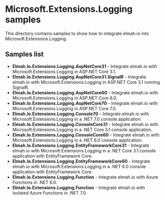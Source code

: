 # Microsoft.Extensions.Logging samples

This directory contains samples to show how to integrate elmah.io into Microsoft.Extensions.Logging.

## Samples list

* **Elmah.Io.Extensions.Logging.AspNetCore31** - Integrate elmah.io with Microsoft.Extensions.Logging in ASP.NET Core 3.1.
* **Elmah.Io.Extensions.Logging.AspNetCore31.SignalR** - Integrate elmah.io with Microsoft.Extensions.Logging in ASP.NET Core 3.1 running SignalR.
* **Elmah.Io.Extensions.Logging.AspNetCore60** - Integrate elmah.io with Microsoft.Extensions.Logging in ASP.NET Core 6.0.
* **Elmah.Io.Extensions.Logging.AspNetCore70** - Integrate elmah.io with Microsoft.Extensions.Logging in ASP.NET Core 7.0.
* **Elmah.Io.Extensions.Logging.Console70** - Integrate elmah.io with Microsoft.Extensions.Logging in a .NET 7.0 console application.
* **Elmah.Io.Extensions.Logging.ConsoleCore31** - Integrate elmah.io with Microsoft.Extensions.Logging in a .NET Core 3.1 console application.
* **Elmah.Io.Extensions.Logging.ConsoleCore60** - Integrate elmah.io with Microsoft.Extensions.Logging in a .NET 6.0 console application.
* **Elmah.Io.Extensions.Logging.EntityFrameworkCore31** - Integrate elmah.io with Microsoft.Extensions.Logging in a .NET Core 3.1 console application with EntityFramework Core.
* **Elmah.Io.Extensions.Logging.EntityFrameworkCore60** - Integrate elmah.io with Microsoft.Extensions.Logging in a .NET 6.0 console application with EntityFramework Core.
* **Elmah.Io.Extensions.Logging.Function** - Integrate elmah.io with Azure Functions in .NET 6.0.
* **Elmah.Io.Extensions.Logging.Function** - Integrate elmah.io with Isolated Azure Functions in .NET 7.0.